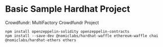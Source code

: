 # Basic Sample Hardhat Project

Crowdfundr: MultiFactory Crowdfundr Project


```shell
npm install openzeppelin-solidity openzeppelin-contracts
npm install --save-dev @nomiclabs/hardhat-waffle ethereum-waffle chai @nomiclabs/hardhat-ethers ethers
```
